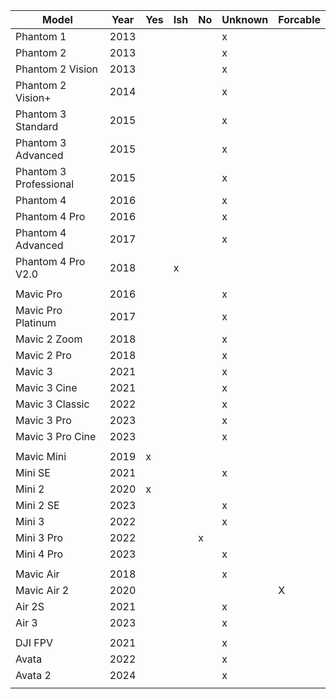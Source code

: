 | Model                  | Year | Yes | Ish | No | Unknown | Forcable |
|------------------------|------|-----|-----|----|---------|----------|
| Phantom 1              | 2013 |     |     |    |    x    |          |
| Phantom 2              | 2013 |     |     |    |    x    |          |
| Phantom 2 Vision       | 2013 |     |     |    |    x    |          |
| Phantom 2 Vision+      | 2014 |     |     |    |    x    |          |
| Phantom 3 Standard     | 2015 |     |     |    |    x    |          |
| Phantom 3 Advanced     | 2015 |     |     |    |    x    |          |
| Phantom 3 Professional | 2015 |     |     |    |    x    |          |
| Phantom 4              | 2016 |     |     |    |    x    |          |
| Phantom 4 Pro          | 2016 |     |     |    |    x    |          |
| Phantom 4 Advanced     | 2017 |     |     |    |    x    |          |
| Phantom 4 Pro V2.0     | 2018 |     |  x  |    |         |          |
|                        |      |     |     |    |         |          |
| Mavic Pro              | 2016 |     |     |    |    x    |          |
| Mavic Pro Platinum     | 2017 |     |     |    |    x    |          |
| Mavic 2 Zoom           | 2018 |     |     |    |    x    |          |
| Mavic 2 Pro            | 2018 |     |     |    |    x    |          |
| Mavic 3                | 2021 |     |     |    |    x    |          |
| Mavic 3 Cine           | 2021 |     |     |    |    x    |          |
| Mavic 3 Classic        | 2022 |     |     |    |    x    |          |
| Mavic 3 Pro            | 2023 |     |     |    |    x    |          |
| Mavic 3 Pro Cine       | 2023 |     |     |    |    x    |          |
|                        |      |     |     |    |         |          |
| Mavic Mini             | 2019 |  x  |     |    |         |          |
| Mini SE                | 2021 |     |     |    |    x    |          |
| Mini 2                 | 2020 |  x  |     |    |         |          |
| Mini 2 SE              | 2023 |     |     |    |    x    |          |
| Mini 3                 | 2022 |     |     |    |    x    |          |
| Mini 3 Pro             | 2022 |     |     |  x |         |          |
| Mini 4 Pro             | 2023 |     |     |    |    x    |          |
|                        |      |     |     |    |         |          |
| Mavic Air              | 2018 |     |     |    |    x    |          |
| Mavic Air 2            | 2020 |     |     |    |         |     X    |
| Air 2S                 | 2021 |     |     |    |    x    |          |
| Air 3                  | 2023 |     |     |    |    x    |          |
|                        |      |     |     |    |         |          |
| DJI FPV                | 2021 |     |     |    |    x    |          |
| Avata                  | 2022 |     |     |    |    x    |          |
| Avata 2                | 2024 |     |     |    |    x    |          |
|                        |      |     |     |    |         |          |
